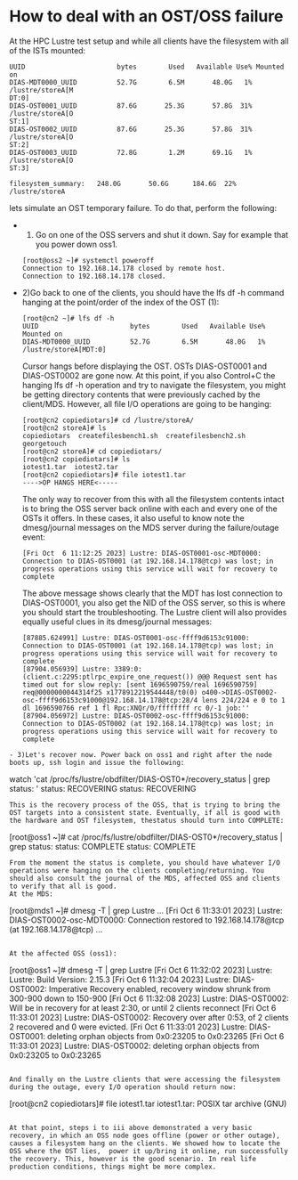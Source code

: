# How to deal with an OST/OSS failure

At the HPC Lustre test setup and while all clients have the filesystem with all of the ISTs mounted:
```
UUID                       bytes        Used   Available Use% Mounted on
DIAS-MDT0000_UUID          52.7G        6.5M	   48.0G   1% /lustre/storeA[M
DT:0]
DIAS-OST0001_UUID          87.6G       25.3G	   57.8G  31% /lustre/storeA[O
ST:1]
DIAS-OST0002_UUID          87.6G       25.3G	   57.8G  31% /lustre/storeA[O
ST:2]
DIAS-OST0003_UUID          72.8G        1.2M	   69.1G   1% /lustre/storeA[O
ST:3]

filesystem_summary:	  248.0G       50.6G	  184.6G  22% /lustre/storeA
```


 lets simulate an OST temporary failure. To do that, perform the following:

- 1) Go on one of the OSS servers and shut it down. Say for example that you power down oss1.
  ```
  [root@oss2 ~]# systemctl poweroff
  Connection to 192.168.14.178 closed by remote host.
  Connection to 192.168.14.178 closed.
  ```
- 2)Go back to one of the clients, you should have the lfs df -h command hanging at the point/order of the index of the OST (1):
  ```
  [root@cn2 ~]# lfs df -h
  UUID                       bytes        Used   Available Use% Mounted on
  DIAS-MDT0000_UUID          52.7G        6.5M       48.0G   1% /lustre/storeA[MDT:0]
  ```
  Cursor hangs before displaying the OST. OSTs DIAS-OST0001 and DIAS-OST0002 are gone now.
  At this point, if you also Control+C the hanging lfs df -h operation and try to navigate the filesystem, you might be getting directory contents that were previously cached by the client/MDS. However, all file I/O operations are going to be hanging:
  ```
  [root@cn2 copiediotars]# cd /lustre/storeA/
  [root@cn2 storeA]# ls
  copiediotars  createfilesbench1.sh  createfilesbench2.sh  georgetouch
  [root@cn2 storeA]# cd copiediotars/
  [root@cn2 copiediotars]# ls
  iotest1.tar  iotest2.tar
  [root@cn2 copiediotars]# file iotest1.tar 
  ---->OP HANGS HERE<-----
  ```
  The only way to recover from this with all the filesystem contents intact is to bring the OSS server back online with each and every one of the OSTs it offers.
  In these cases, it also useful to know note the dmesg/journal messages on the MDS server during the failure/outage event:
  ```
  [Fri Oct  6 11:12:25 2023] Lustre: DIAS-OST0001-osc-MDT0000: Connection to DIAS-OST0001 (at 192.168.14.178@tcp) was lost; in progress operations using this service will wait for recovery to complete
  ```
  The above message shows clearly that the MDT has lost connection to DIAS-OST0001, you also get the NID of the OSS server, so this is where you should start the troubleshooting. The Lustre client will also provides equally useful clues in its dmesg/journal messages:
  ```
  [87885.624991] Lustre: DIAS-OST0001-osc-ffff9d6153c91000: Connection to DIAS-OST0001 (at 192.168.14.178@tcp) was lost; in progress operations using this service will wait for recovery to complete
  [87904.056939] Lustre: 3389:0:(client.c:2295:ptlrpc_expire_one_request()) @@@ Request sent has timed out for slow reply: [sent 1696590759/real 1696590759]  req@0000000044314f25 x1778912219544448/t0(0) o400->DIAS-OST0002-osc-ffff9d6153c91000@192.168.14.178@tcp:28/4 lens 224/224 e 0 to 1 dl 1696590766 ref 1 fl Rpc:XNQr/0/ffffffff rc 0/-1 job:''
  [87904.056972] Lustre: DIAS-OST0002-osc-ffff9d6153c91000: Connection to DIAS-OST0002 (at 192.168.14.178@tcp) was lost; in progress operations using this service will wait for recovery to complete
 ```
- 3)Let's recover now. Power back on oss1 and right after the node boots up, ssh login and issue the following:
  ```
  watch 'cat /proc/fs/lustre/obdfilter/DIAS-OST0*/recovery_status  | grep status: '
  status: RECOVERING
  status: RECOVERING
  ```
  This is the recovery process of the OSS, that is trying to bring the OST targets into a consistent state. Eventually, if all is good with the hardware and OST filesystem, thestatus should turn into COMPLETE:
  ```
  [root@oss1 ~]# cat /proc/fs/lustre/obdfilter/DIAS-OST0*/recovery_status  | grep status: 
  status: COMPLETE
  status: COMPLETE
  ```
  From the moment the status is complete, you should have whatever I/O operations were hanging on the clients completing/returning. You should also consult the journal of the MDS, affected OSS and clients to verify that all is good. 
  At the MDS:
  
  ```
  [root@mds1 ~]# dmesg -T | grep Lustre
  ...
  [Fri Oct  6 11:33:01 2023] Lustre: DIAS-OST0002-osc-MDT0000: Connection restored to 192.168.14.178@tcp (at 192.168.14.178@tcp)
  ... 
  ```

  At the affected OSS (oss1):

  ```
  [root@oss1 ~]# dmesg -T | grep Lustre
  [Fri Oct  6 11:32:02 2023] Lustre: Lustre: Build Version: 2.15.3
  [Fri Oct  6 11:32:04 2023] Lustre: DIAS-OST0002: Imperative Recovery enabled, recovery window shrunk from 300-900 down to 150-900
  [Fri Oct  6 11:32:08 2023] Lustre: DIAS-OST0002: Will be in recovery for at least 2:30, or until 2 clients reconnect
  [Fri Oct  6 11:33:01 2023] Lustre: DIAS-OST0002: Recovery over after 0:53, of 2 clients 2 recovered and 0 were evicted.
  [Fri Oct  6 11:33:01 2023] Lustre: DIAS-OST0001: deleting orphan objects from 0x0:23205 to 0x0:23265
  [Fri Oct  6 11:33:01 2023] Lustre: DIAS-OST0002: deleting orphan objects from 0x0:23205 to 0x0:23265
  ```
 
  And finally on the Lustre clients that were accessing the filesystem during the outage, every I/O operation should return now: 
  
  ```
  [root@cn2 copiediotars]# file iotest1.tar 
  iotest1.tar: POSIX tar archive (GNU)
  ```
 
At that point, steps i to iii above demonstrated a very basic recovery, in which an OSS node goes offline (power or other outage), causes a filesystem hang on the clients. We showed how to locate the OSS where the OST lies,  power it up/bring it online, run successfully the recovery. This, however is the good scenario. In real life production conditions, things might be more complex.



 



 


